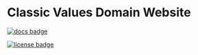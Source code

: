 # Classic Values Domain Website

[![docs badge](https://img.shields.io/badge/docs-reference-blue.svg?style=flat&logo=app)](https://github.com/classicvalues/coreui-website-update/tree/master/docs)

[![license badge](https://img.shields.io/badge/license-MIT-blue.svg?style=flat&logo=app)](LICENSE.md)